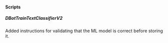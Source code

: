 
#### Scripts
##### DBotTrainTextClassifierV2
Added instructions for validating that the ML model is correct before storing it.